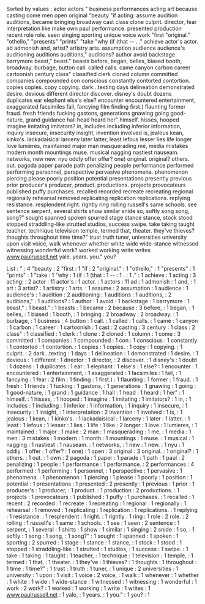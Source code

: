 Sorted by values :
actor actors " business performances acting art because casting come men open original "beauty "if acting: assume audition auditions, became bringing broadway cast class clone culprit. director, fear interpretation like make own paul performance. presented production recent role role. seen singing sporting unique voice work "first "original." "othello," "presents" "prints" "take "why (if (that -- . ." achieve actor's actor. ad admonish and, artist? artistry arts. assumption audience audience's auditioning auditions auditions," auditions? author avoid backstage barrymore beast," beast." beasts before, began, belles, biased booth, broadway. burbage, button call. called calls. came canyon carbon career cartoonish century class" classified clerk cloned column committed companies compounded con conscious constantly contorted contortion. copies copies. copy copying. dark...texting days delineation demonstrated desire. devious different director discover. disney's doubt dozens duplicates ear elephant else's else? encounter encountered entertainment, exaggerated facsimiles fail, fancying film finding first.) flaunting former fraud. fresh friends fucking gastons, generations gnawing going good-nature, grand guidance hall head heard her" himself. hisses, hooped imagine imitating imitators? in, includes including inferior information, inquiry insecure, insecurity insight, invention involved is, jealous kean, kinko's. lackadaisical larceny later latter, least lefous lesser lies life longer love lumieres, maintained major man masquerading me, media mistakes modern month mountings muse. musical nagging nastiest nauseam. networks, new new. nyu oddly offer offer? one) original. original? others. out. pagoda paper parade path penalizing people performance performed performing personnel, perspective pervasive phenomena. phenomenon piercing please poorly position potential presentations presently previous prior producer's producer, product. productions. projects provocateurs published puffy purchases. recalled recorded recreate recreating regional regionally rehearsal removed replicating replication replications. replying resistance. resplendent right. rightly ring rolling russell's same schools. see sentence serpent, several shirts show similar snide so, softly song song, song?" sought spanned spoken spurred stage stance stance, stock stood stopped straddling-like strutted studios, success swipe. take taking taught teacher, technique television temple, termed that, theater. they've thieves? thoughts throughout time time?" trust truth tuner, universities university upon visit voice, walk whenever whether white wide wide-stance witnessed witnessing wonderful work? worked working write writes www.paulrussell.net yale, years. you." you? 

List :
" : 4
"beauty : 2
"first : 1
"if : 2
"original." : 1
"othello," : 1
"presents" : 1
"prints" : 1
"take : 1
"why : 1
(if : 1
(that : 1
-- : 1
. : 1
." : 1
achieve : 1
acting : 3
acting: : 2
actor : 11
actor's : 1
actor. : 1
actors : 11
ad : 1
admonish : 1
and, : 1
art : 3
artist? : 1
artistry : 1
arts. : 1
assume : 2
assumption : 1
audience : 1
audience's : 1
audition : 2
auditioning : 1
auditions : 1
auditions, : 2
auditions," : 1
auditions? : 1
author : 1
avoid : 1
backstage : 1
barrymore : 1
beast," : 1
beast." : 1
beasts : 1
became : 2
because : 3
before, : 1
began, : 1
belles, : 1
biased : 1
booth, : 1
bringing : 2
broadway : 2
broadway. : 1
burbage, : 1
business : 4
button : 1
call. : 1
called : 1
calls. : 1
came : 1
canyon : 1
carbon : 1
career : 1
cartoonish : 1
cast : 2
casting : 3
century : 1
class : 2
class" : 1
classified : 1
clerk : 1
clone : 2
cloned : 1
column : 1
come : 3
committed : 1
companies : 1
compounded : 1
con : 1
conscious : 1
constantly : 1
contorted : 1
contortion. : 1
copies : 1
copies. : 1
copy : 1
copying. : 1
culprit. : 2
dark...texting : 1
days : 1
delineation : 1
demonstrated : 1
desire. : 1
devious : 1
different : 1
director : 1
director, : 2
discover. : 1
disney's : 1
doubt : 1
dozens : 1
duplicates : 1
ear : 1
elephant : 1
else's : 1
else? : 1
encounter : 1
encountered : 1
entertainment, : 1
exaggerated : 1
facsimiles : 1
fail, : 1
fancying : 1
fear : 2
film : 1
finding : 1
first.) : 1
flaunting : 1
former : 1
fraud. : 1
fresh : 1
friends : 1
fucking : 1
gastons, : 1
generations : 1
gnawing : 1
going : 1
good-nature, : 1
grand : 1
guidance : 1
hall : 1
head : 1
heard : 1
her" : 1
himself. : 1
hisses, : 1
hooped : 1
imagine : 1
imitating : 1
imitators? : 1
in, : 1
includes : 1
including : 1
inferior : 1
information, : 1
inquiry : 1
insecure, : 1
insecurity : 1
insight, : 1
interpretation : 2
invention : 1
involved : 1
is, : 1
jealous : 1
kean, : 1
kinko's. : 1
lackadaisical : 1
larceny : 1
later : 1
latter, : 1
least : 1
lefous : 1
lesser : 1
lies : 1
life : 1
like : 2
longer : 1
love : 1
lumieres, : 1
maintained : 1
major : 1
make : 2
man : 1
masquerading : 1
me, : 1
media : 1
men : 3
mistakes : 1
modern : 1
month : 1
mountings : 1
muse. : 1
musical : 1
nagging : 1
nastiest : 1
nauseam. : 1
networks, : 1
new : 1
new. : 1
nyu : 1
oddly : 1
offer : 1
offer? : 1
one) : 1
open : 3
original : 3
original. : 1
original? : 1
others. : 1
out. : 1
own : 2
pagoda : 1
paper : 1
parade : 1
path : 1
paul : 2
penalizing : 1
people : 1
performance : 1
performance. : 2
performances : 4
performed : 1
performing : 1
personnel, : 1
perspective : 1
pervasive : 1
phenomena. : 1
phenomenon : 1
piercing : 1
please : 1
poorly : 1
position : 1
potential : 1
presentations : 1
presented : 2
presently : 1
previous : 1
prior : 1
producer's : 1
producer, : 1
product. : 1
production : 2
productions. : 1
projects : 1
provocateurs : 1
published : 1
puffy : 1
purchases. : 1
recalled : 1
recent : 2
recorded : 1
recreate : 1
recreating : 1
regional : 1
regionally : 1
rehearsal : 1
removed : 1
replicating : 1
replication : 1
replications. : 1
replying : 1
resistance. : 1
resplendent : 1
right. : 1
rightly : 1
ring : 1
role : 2
role. : 2
rolling : 1
russell's : 1
same : 1
schools. : 1
see : 1
seen : 2
sentence : 1
serpent, : 1
several : 1
shirts : 1
show : 1
similar : 1
singing : 2
snide : 1
so, : 1
softly : 1
song : 1
song, : 1
song?" : 1
sought : 1
spanned : 1
spoken : 1
sporting : 2
spurred : 1
stage : 1
stance : 1
stance, : 1
stock : 1
stood : 1
stopped : 1
straddling-like : 1
strutted : 1
studios, : 1
success : 1
swipe. : 1
take : 1
taking : 1
taught : 1
teacher, : 1
technique : 1
television : 1
temple, : 1
termed : 1
that, : 1
theater. : 1
they've : 1
thieves? : 1
thoughts : 1
throughout : 1
time : 1
time?" : 1
trust : 1
truth : 1
tuner, : 1
unique : 2
universities : 1
university : 1
upon : 1
visit : 1
voice : 2
voice, : 1
walk : 1
whenever : 1
whether : 1
white : 1
wide : 1
wide-stance : 1
witnessed : 1
witnessing : 1
wonderful : 1
work : 2
work? : 1
worked : 1
working : 1
write : 1
writes : 1
www.paulrussell.net : 1
yale, : 1
years. : 1
you." : 1
you? : 1
